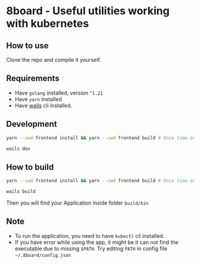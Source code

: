 # 8board - Useful utilities working with kubernetes

## How to use

Clone the repo and compile it yourself.

## Requirements

- Have `golang` installed, version `^1.21`
- Have `yarn` installed
- Have [wails](https://wails.io/docs/gettingstarted/installation) cli installed.

## Development

```bash
yarn --cwd frontend install && yarn --cwd frontend build # Once time only

wails dev
```

## How to build

```bash
yarn --cwd frontend install && yarn --cwd frontend build # Once time only

wails build
```

Then you will find your Application inside folder `build/bin`

## Note

- To run the application, you need to have `kubectl` cli installed.
- If you have error while using the app, it might be it can not find the executable due to missing `$PATH`.
  Try editing `PATH` in config file `~/.8board/config.json`
